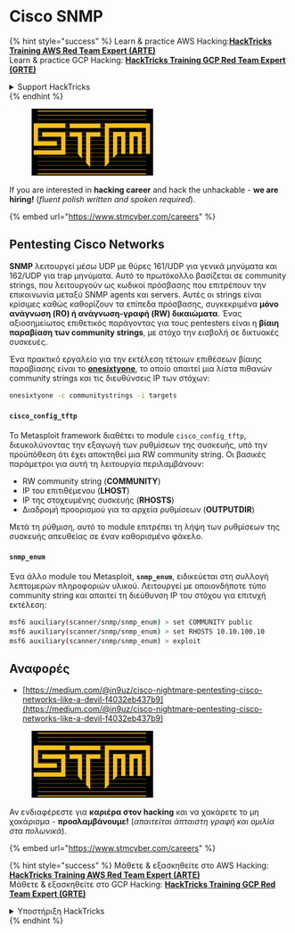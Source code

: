 # Cisco SNMP

{% hint style="success" %}
Learn & practice AWS Hacking:<img src="../../.gitbook/assets/arte.png" alt="" data-size="line">[**HackTricks Training AWS Red Team Expert (ARTE)**](https://training.hacktricks.xyz/courses/arte)<img src="../../.gitbook/assets/arte.png" alt="" data-size="line">\
Learn & practice GCP Hacking: <img src="../../.gitbook/assets/grte.png" alt="" data-size="line">[**HackTricks Training GCP Red Team Expert (GRTE)**<img src="../../.gitbook/assets/grte.png" alt="" data-size="line">](https://training.hacktricks.xyz/courses/grte)

<details>

<summary>Support HackTricks</summary>

* Check the [**subscription plans**](https://github.com/sponsors/carlospolop)!
* **Join the** 💬 [**Discord group**](https://discord.gg/hRep4RUj7f) or the [**telegram group**](https://t.me/peass) or **follow** us on **Twitter** 🐦 [**@hacktricks\_live**](https://twitter.com/hacktricks\_live)**.**
* **Share hacking tricks by submitting PRs to the** [**HackTricks**](https://github.com/carlospolop/hacktricks) and [**HackTricks Cloud**](https://github.com/carlospolop/hacktricks-cloud) github repos.

</details>
{% endhint %}

<figure><img src="../../.gitbook/assets/image (1) (1) (1) (1) (1) (1).png" alt=""><figcaption></figcaption></figure>

If you are interested in **hacking career** and hack the unhackable - **we are hiring!** (_fluent polish written and spoken required_).

{% embed url="https://www.stmcyber.com/careers" %}

## Pentesting Cisco Networks

**SNMP** λειτουργεί μέσω UDP με θύρες 161/UDP για γενικά μηνύματα και 162/UDP για trap μηνύματα. Αυτό το πρωτόκολλο βασίζεται σε community strings, που λειτουργούν ως κωδικοί πρόσβασης που επιτρέπουν την επικοινωνία μεταξύ SNMP agents και servers. Αυτές οι strings είναι κρίσιμες καθώς καθορίζουν τα επίπεδα πρόσβασης, συγκεκριμένα **μόνο ανάγνωση (RO) ή ανάγνωση-γραφή (RW) δικαιώματα**. Ένας αξιοσημείωτος επιθετικός παράγοντας για τους pentesters είναι η **βίαιη παραβίαση των community strings**, με στόχο την εισβολή σε δικτυακές συσκευές.

Ένα πρακτικό εργαλείο για την εκτέλεση τέτοιων επιθέσεων βίαιης παραβίασης είναι το [**onesixtyone**](https://github.com/trailofbits/onesixtyone), το οποίο απαιτεί μια λίστα πιθανών community strings και τις διευθύνσεις IP των στόχων:
```bash
onesixtyone -c communitystrings -i targets
```
#### `cisco_config_tftp`

Το Metasploit framework διαθέτει το module `cisco_config_tftp`, διευκολύνοντας την εξαγωγή των ρυθμίσεων της συσκευής, υπό την προϋπόθεση ότι έχει αποκτηθεί μια RW community string. Οι βασικές παράμετροι για αυτή τη λειτουργία περιλαμβάνουν:

* RW community string (**COMMUNITY**)
* IP του επιτιθέμενου (**LHOST**)
* IP της στοχευμένης συσκευής (**RHOSTS**)
* Διαδρομή προορισμού για τα αρχεία ρυθμίσεων (**OUTPUTDIR**)

Μετά τη ρύθμιση, αυτό το module επιτρέπει τη λήψη των ρυθμίσεων της συσκευής απευθείας σε έναν καθορισμένο φάκελο.

#### `snmp_enum`

Ένα άλλο module του Metasploit, **`snmp_enum`**, ειδικεύεται στη συλλογή λεπτομερών πληροφοριών υλικού. Λειτουργεί με οποιονδήποτε τύπο community string και απαιτεί τη διεύθυνση IP του στόχου για επιτυχή εκτέλεση:
```bash
msf6 auxiliary(scanner/snmp/snmp_enum) > set COMMUNITY public
msf6 auxiliary(scanner/snmp/snmp_enum) > set RHOSTS 10.10.100.10
msf6 auxiliary(scanner/snmp/snmp_enum) > exploit
```
## Αναφορές

* [https://medium.com/@in9uz/cisco-nightmare-pentesting-cisco-networks-like-a-devil-f4032eb437b9](https://medium.com/@in9uz/cisco-nightmare-pentesting-cisco-networks-like-a-devil-f4032eb437b9)

<figure><img src="../../.gitbook/assets/image (1) (1) (1) (1) (1) (1).png" alt=""><figcaption></figcaption></figure>

Αν ενδιαφέρεστε για **καριέρα στον hacking** και να χακάρετε το μη χακάρισμα - **προσλαμβάνουμε!** (_απαιτείται άπταιστη γραφή και ομιλία στα πολωνικά_).

{% embed url="https://www.stmcyber.com/careers" %}

{% hint style="success" %}
Μάθετε & εξασκηθείτε στο AWS Hacking:<img src="../../.gitbook/assets/arte.png" alt="" data-size="line">[**HackTricks Training AWS Red Team Expert (ARTE)**](https://training.hacktricks.xyz/courses/arte)<img src="../../.gitbook/assets/arte.png" alt="" data-size="line">\
Μάθετε & εξασκηθείτε στο GCP Hacking: <img src="../../.gitbook/assets/grte.png" alt="" data-size="line">[**HackTricks Training GCP Red Team Expert (GRTE)**<img src="../../.gitbook/assets/grte.png" alt="" data-size="line">](https://training.hacktricks.xyz/courses/grte)

<details>

<summary>Υποστήριξη HackTricks</summary>

* Ελέγξτε τα [**σχέδια συνδρομής**](https://github.com/sponsors/carlospolop)!
* **Εγγραφείτε στο** 💬 [**Discord group**](https://discord.gg/hRep4RUj7f) ή στο [**telegram group**](https://t.me/peass) ή **ακολουθήστε** μας στο **Twitter** 🐦 [**@hacktricks\_live**](https://twitter.com/hacktricks\_live)**.**
* **Μοιραστείτε κόλπα hacking υποβάλλοντας PRs στα** [**HackTricks**](https://github.com/carlospolop/hacktricks) και [**HackTricks Cloud**](https://github.com/carlospolop/hacktricks-cloud) github repos.

</details>
{% endhint %}
